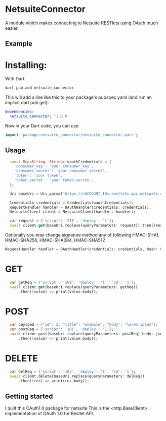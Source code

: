 <!--
This README describes the package. If you publish this package to pub.dev,
this README's contents appear on the landing page for your package.

For information about how to write a good package README, see the guide for
[writing package pages](https://dart.dev/guides/libraries/writing-package-pages).

For general information about developing packages, see the Dart guide for
[creating packages](https://dart.dev/guides/libraries/create-library-packages)
and the Flutter guide for
[developing packages and plugins](https://flutter.dev/developing-packages).
-->

# NetsuiteConnector

A module which makes connecting to Netsuite RESTlets using OAuth much easier.

## Example

# Installing:

With Dart:

```bash
dart pub add netsuite_connector
```

This will add a line like this to your package's pubspec.yaml (and run an implicit dart pub get):

```yaml
dependencies:
  netsuite_connector: ^1.0.0
```

Now in your Dart code, you can use:

```dart
import 'package:netsuite_connector/netsuite_connector.dart';
```

## Usage

```dart
  const Map<String, String> oauthCredentials = {
    'consumer_key': 'your consumer_key',
    'consumer_secret': 'your consumer_secret',
    'token': 'your token',
    'token_secret': 'your token_secret',
  };

  Uri baseUri = Uri.parse('https://<ACCOUNT_ID>.restlets.api.netsuite.com/app/site/hosting/restlet.nl');

  Credentials credentials = Credentials(oauthCredentials);
  RequestHandler handler = OAuthHandler(credentials: credentials);
  NetsuiteClient client = NetsuiteClient(handler: handler);

  var request = {'script': '215', 'deploy': '1'};
  await client.get(baseUri.replace(queryParameters: request)).then((res) => print(res.body));
```

Optionally you may change signature method any of following HMAC-SHA1, HMAC-SHA256, HMAC-SHA384, HMAC-SHA512

```dart
RequestHandler handler = OAuthHandler(credentials: credentials, hash: SignatureMethod.HMAC_SHA256);
```

# GET

```dart
  var getReq = {'script': '100', 'deploy': '1', 'id': '1'};
  await client.get(baseUri.replace(queryParameters: getReq))
      .then((value) => print(value.body));
```

# POST

```dart
  var payload = {"id": 2, "title": "example", "body": "lorem ipsum"};
  var postReq = {'script': '101', 'deploy': '1'};
  await client.post(baseUri.replace(queryParameters: postReq),body: jsonEncode(payload))
      .then((value) => print(value.body));
```

# DELETE

```dart
  var delReq = {'script': '102', 'deploy': '1', 'id': '1'};
  await client.delete(baseUri.replace(queryParameters: delReq))
      .then((res) => print(res.body));
```

## Getting started

I built this OAuth1.0 package for netsuite
This is the <http.BaseClient> implementation of OAuth 1.0 for Restlet API.
